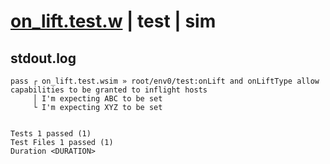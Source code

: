 # [on_lift.test.w](../../../../../examples/tests/valid/on_lift.test.w) | test | sim

## stdout.log
```log
pass ┌ on_lift.test.wsim » root/env0/test:onLift and onLiftType allow capabilities to be granted to inflight hosts
     │ I'm expecting ABC to be set
     └ I'm expecting XYZ to be set
 
 
Tests 1 passed (1)
Test Files 1 passed (1)
Duration <DURATION>
```

